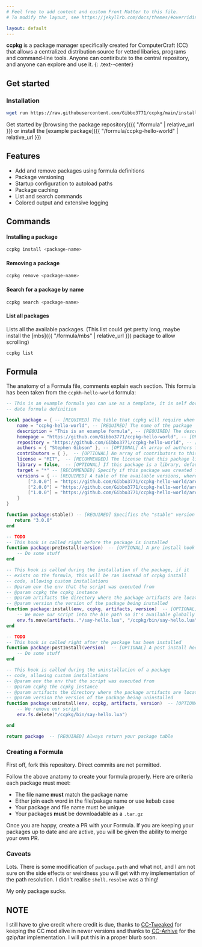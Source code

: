 ```yaml
---
# Feel free to add content and custom Front Matter to this file.
# To modify the layout, see https://jekyllrb.com/docs/themes/#overriding-theme-defaults

layout: default
---
```


**ccpkg** is a package manager specifically created for ComputerCraft (CC) that allows a centralized distribution source for vetted libaries, programs and command-line tools. Anyone can contiribute to the central repository, and anyone can explore and use it.
{: .text--center}

## Get started

### Installation

```sh
wget run https://raw.githubusercontent.com/Gibbo3771/ccpkg/main/install.lua
```

Get started by [browsing the package repository]({{ "/formula" | relative_url }}) or install the [example package]({{ "/formula/ccpkg-hello-world" | relative_url }})

## Features

- Add and remove packages using formula definitions
- Package versioning
- Startup configuration to autoload paths
- Package caching
- List and search commands
- Colored output and extensive logging

## Commands

#### Installing a package

```sh
ccpkg install <package-name>
```

#### Removing a package

```sh
ccpkg remove <package-name>
```

#### Search for a package by name

```sh
ccpkg search <package-name>
```

#### List all packages

Lists all the available packages. (This list could get pretty long, maybe install the [mbs]({{ "/formula/mbs" | relative_url }}) package to allow scrolling)

```sh
ccpkg list
```

## Formula

The anatomy of a Formula file, comments explain each section. This formula has been taken from the `ccpkh-hello-world` formula:

```lua
-- This is an example formula you can use as a template, it is self documented and contains the most up to
-- date formula definition

local package = { -- [REQUIRED] The table that ccpkg will require when it downloads the formula and compiles it
    name = "ccpkg-hello-world", -- [REQUIRED] The name of the package
    description = "This is an example formula", -- [REQUIRED] The description of the package
    homepage = "https://github.com/Gibbo3771/ccpkg-hello-world", -- [OPTIONAL] The homepage for the package
    repository = "https://github.com/Gibbo3771/ccpkg-hello-world", -- [OPTIONAL] The repository for the package
    authors = { "Stephen Gibson" }, -- [OPTIONAL] An array of authors for this package
    contributors = { },  -- [OPTIONAL] An array of contributors to this package
    license = "MIT",  -- [RECOMMENDED] The license that this package lives under
    library = false,  -- [OPTIONAL] If this package is a library, defaults to false.
    target = "*" -- [RECOMMENDED] Specify if this package was created for either 'computer', 'turtle' or '*' for any
    versions = { -- [REQUIRED] A table of the available versions, where the key is the version number and the value is the download url
        ["3.0.0"] = "https://github.com/Gibbo3771/ccpkg-hello-world/archive/3.0.0.tar.gz",
        ["2.0.0"] = "https://github.com/Gibbo3771/ccpkg-hello-world/archive/2.0.0.tar.gz",
        ["1.0.0"] = "https://github.com/Gibbo3771/ccpkg-hello-world/archive/1.0.0.tar.gz"
    }
}

function package:stable() -- [REQUIRED] Specifies the "stable" version of the package
   return "3.0.0"
end

-- TODO
-- This hook is called right before the package is installed
function package:preInstall(version)  -- [OPTIONAL] A pre install hook
    -- Do some stuff
end

-- This hook is called during the installation of the package, if it
-- exists on the formula, this will be ran instead of ccpkg install
-- code, allowing custom installations
-- @param env the env that the script was executed from
-- @param ccpkg the ccpkg instance
-- @param artifacts the directory where the package artifacts are located
-- @param version the version of the package being installed
function package:install(env, ccpkg, artifacts, version)  -- [OPTIONAL] An installation hook. Allows custom logic for installation
    -- We move our script into the bin path so it's available globally
    env.fs.move(artifacts.."/say-hello.lua", "/ccpkg/bin/say-hello.lua")
end

-- TODO
-- This hook is called right after the package has been installed
function package:postInstall(version)  -- [OPTIONAL] A post install hook
    -- Do some stuff
end

-- This hook is called during the uninstallation of a package
-- code, allowing custom installations
-- @param env the env that the script was executed from
-- @param ccpkg the ccpkg instance
-- @param artifacts the directory where the package artifacts are located
-- @param version the version of the package being uninstalled
function package:uninstall(env, ccpkg, artifacts, version)  -- [OPTIONAL] An uninstallation hook. Allows custom logic for uninstallation
    -- We remove our script
    env.fs.delete("/ccpkg/bin/say-hello.lua")

end

return package  -- [REQUIRED] Always return your package table
```

### Creating a Formula

First off, fork this repository. Direct commits are not permitted.

Follow the above anatomy to create your formula properly. Here are criteria each package must meet:

- The file name **must** match the package name
- Either join each word in the file/pakage name or use kebab case
- Your package and file name must be unique
- Your packages **must** be downloadable as a `.tar.gz`

Once you are happy, create a PR with your Formula. If you are keeping your packages up to date and are active, you will be given the ability to merge your own PR.

### Caveats

Lots. There is some modification of `package.path` and what not, and I am not sure on the side effects or weirdness you will get with my implementation of the path resolution. I didn't realise `shell.resolve` was a thing!

My only package sucks.

## NOTE

I still have to give credit where credit is due, thanks to [CC-Tweaked](https://github.com/Gibbo3771/CC-Tweaked) for keeping the CC mod alive in newer versions and thanks to [CC-Arhive](https://github.com/MCJack123/CC-Archive) for the gzip/tar implementation. I will put this in a proper blurb soon.
